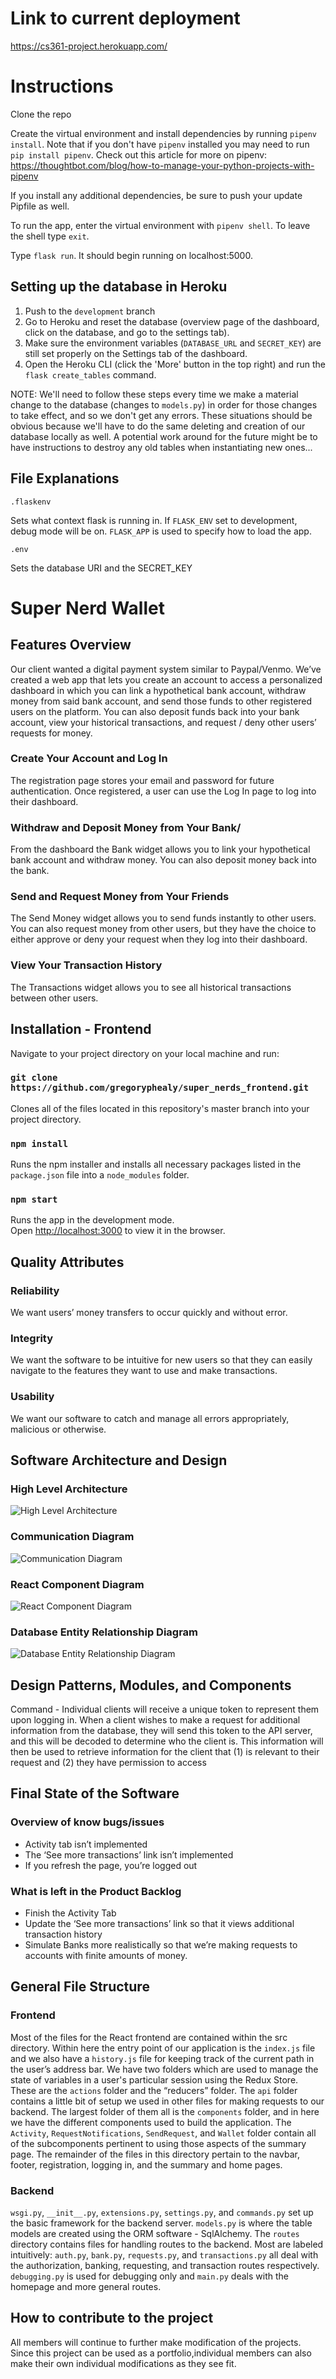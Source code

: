 # Link to current deployment
https://cs361-project.herokuapp.com/

# Instructions
Clone the repo

Create the virtual environment and install dependencies by running `pipenv install`. Note that if you don't have `pipenv` installed you may need to run `pip install pipenv`. Check out this article for more on pipenv: https://thoughtbot.com/blog/how-to-manage-your-python-projects-with-pipenv

If you install any additional dependencies, be sure to push your update Pipfile as well. 

To run the app, enter the virtual environment with `pipenv shell`. To leave the shell type `exit`.

Type `flask run`. It should begin running on localhost:5000. 

## Setting up the database in Heroku
1. Push to the `development` branch  
2. Go to Heroku and reset the database (overview page of the dashboard, click on the database, and go to the settings tab). 
3. Make sure the environment variables (`DATABASE_URL` and `SECRET_KEY`) are still set properly on the Settings tab of the dashboard.
4. Open the Heroku CLI (click the 'More' button in the top right) and run  the `flask create_tables` command.

NOTE: We'll need to follow these steps every time we make a material change to the database (changes to `models.py`) in order for those changes to take effect, and so we don't get any errors. These situations should be obvious because we'll have to do the same deleting and creation of our database locally as well. A potential work around for the future might be to have instructions to destroy any old tables when instantiating new ones...



## File Explanations

`.flaskenv` 

Sets what context flask is running in. If `FLASK_ENV` set to development, debug mode will be on. `FLASK_APP` is used to specify how to load the app. 

`.env`

Sets the database URI and the SECRET_KEY

# Super Nerd Wallet

## Features Overview

Our client wanted a digital payment system similar to Paypal/Venmo. We’ve created a web app that lets you create an account to access a personalized dashboard in which you can link a hypothetical bank account, withdraw money from said bank account, and send those funds to other registered users on the platform. You can also deposit funds back into your bank account, view your historical transactions, and request / deny other users’ requests for money. 


### Create Your Account and Log In

The registration page stores your email and password for future authentication. Once registered, a user can use the Log In page to log into their dashboard.

### Withdraw and Deposit Money from Your Bank/

From the dashboard the Bank widget allows you to link your hypothetical bank account and withdraw money. You can also deposit money back into the bank.

### Send and Request Money from Your Friends

The Send Money widget allows you to send funds instantly to other users. You can also request money from other users, but they have the choice to either approve or deny your request when they log into their dashboard. 

### View Your Transaction History

The Transactions widget allows you to see all historical transactions between other users.

## Installation - Frontend 

Navigate to your project directory on your local machine and run:

### `git clone https://github.com/gregoryphealy/super_nerds_frontend.git`

Clones all of the files located in this repository's master branch into your project directory.

### `npm install`

Runs the npm installer and installs all necessary packages listed in the `package.json` file into a `node_modules` folder.

### `npm start`

Runs the app in the development mode.<br />
Open [http://localhost:3000](http://localhost:3000) to view it in the browser.

## Quality Attributes

### Reliability

We want users’ money transfers to occur quickly and without error. 

### Integrity

We want the software to be intuitive for new users so that they can easily navigate to the features they want to use and make transactions. 

### Usability

We want our software to catch and manage all errors appropriately, malicious or otherwise. 

## Software Architecture and Design

### High Level Architecture

![High Level Architecture](https://github.com/gregoryphealy/super_nerds_frontend/blob/master/diagrams/high_level_architecture.png?raw=true)

### Communication Diagram

![Communication Diagram](https://github.com/gregoryphealy/super_nerds_frontend/blob/master/diagrams/client_server_communication.png?raw=true)

### React Component Diagram

![React Component Diagram](https://github.com/gregoryphealy/super_nerds_frontend/blob/master/diagrams/react_component_diagram.png?raw=true)

### Database Entity Relationship Diagram

![Database Entity Relationship Diagram](https://github.com/gregoryphealy/super_nerds_frontend/blob/master/diagrams/database_erd.png?raw=true)

## Design Patterns, Modules, and Components

Command - Individual clients will receive a unique token to represent them upon logging in. When a client wishes to make a request for additional information from the database, they will send this token to the API server, and this will be decoded to determine who the client is. This information will then be used to retrieve information for the client that (1) is relevant to their request and (2) they have permission to access

## Final State of the Software

### Overview of know bugs/issues 

- Activity tab isn’t implemented
- The ‘See more transactions’ link isn’t implemented
- If you refresh the page, you’re logged out

### What is left in the Product Backlog

- Finish the Activity Tab
- Update the ‘See more transactions’ link so that it views additional transaction history
- Simulate Banks more realistically so that we’re making requests to accounts with finite amounts of money. 

## General File Structure

### Frontend


Most of the files for the React frontend are contained within the src directory. Within here the entry point of our application is the `index.js` file and we also have a `history.js` file for keeping track of the current path in the user’s address bar. We have two folders which are used to manage the state of variables in a user's particular session using the Redux Store. These are the `actions` folder and the “reducers” folder. The `api` folder contains a little bit of setup we used in other files for making requests to our backend. The largest folder of them all is the `components` folder, and in here we have the different components used to build the application. The `Activity`, `RequestNotifications`, `SendRequest`, and `Wallet` folder contain all of the subcomponents pertinent to using those aspects of the summary page. The remainder of the files in this directory pertain to the navbar, footer, registration, logging in, and the summary and home pages. 

### Backend

`wsgi.py`, `__init__.py`, `extensions.py`, `settings.py`, and `commands.py` set up the basic framework for the backend server. `models.py` is where the table models are created using the ORM software - SqlAlchemy. The `routes` directory contains files for handling routes to the backend. Most are labeled intuitively: `auth.py`, `bank.py`, `requests.py`, and `transactions.py` all deal with the authorization, banking, requesting, and transaction routes respectively. `debugging.py` is used for debugging only and `main.py` deals with the homepage and more general routes. 

## How to contribute to the project

All members will continue to further make modification of the projects. Since this project can be used as a portfolio,individual members can also make their own individual modifications as they see fit. 

